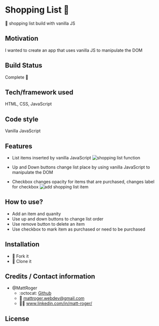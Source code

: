 # Shopping List :memo:
:pencil:
shopping list build with vanilla JS

## Motivation
I wanted to create an app that uses vanilla JS to manipulate the DOM

## Build Status
Complete :checkered_flag:

## Tech/framework used
HTML, CSS, JavaScript

## Code style
Vanilla JavaScript

## Features
* List items inserted by vanilla JavaScript
![shopping list function](https://github.com/MattRoger/screenshots/blob/master/shoppinglist/ShoppinglistAddItems.gif?raw=true)

* Up and Down buttons change list place by using vanilla JavaScript to manipulate the DOM
* Checkbox changes opacity for items that are purchased, changes label for checkbox
![add shopping list item](https://github.com/MattRoger/screenshots/blob/master/shoppinglist/Shopping%20List.gif?raw=true)


## How to use?
* Add an item and quanity
* Use up and down buttons to change list order
* Use remove button to delete an item
* Use checkbox to mark item as purchased or need to be purchased

## Installation
* :trident: Fork it
* :sheep: Clone it


## Credits / Contact information
* @MattRoger 
  * :octocat: [Github](https://mattroger.github.io)
  * :e-mail: mattroger.webdev@gmail.com
  * :man_office_worker: www.linkedin.com/in/matt-roger/


## License

